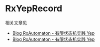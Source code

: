 # RxYepRecord

相关文章见

- [Blog RxAutomaton - 有限状态机实践 Yep](http://blog.dianqk.org/2016/09/01/rxautomaton-yep/)
- [Blog RxAutomaton - 有限状态机实践 Yep](https://medium.com/@DianQK/rxautomaton-有限状态机实践-yep-10ce08d1125e#.q1jnql58x)
